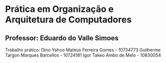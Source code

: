 # Prática em Organização e Arquitetura de Computadores
## Professor: Eduardo do Valle Simoes
Trabalho prático: Dino Yahoo
Mateus Ferreira Gomes - 10734773
Guilherme Targon Marques Barcellos - 10724181
Igor Takeo Ambo de Melo - 10830054
